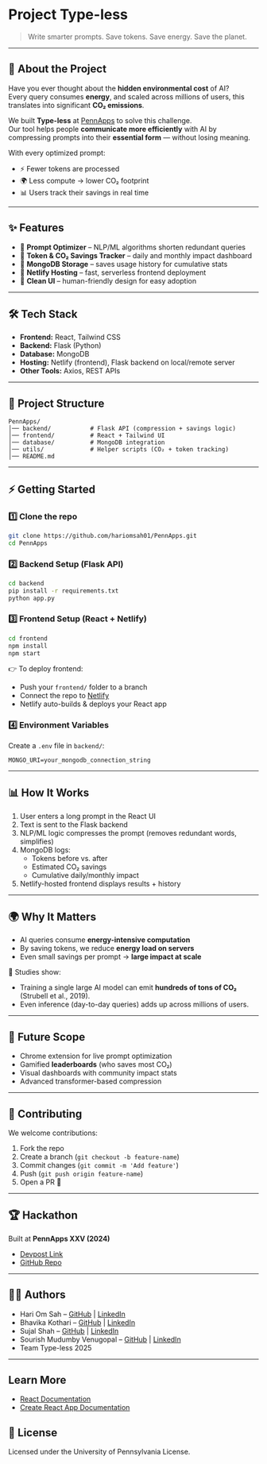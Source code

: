 # Project Type-less

> Write smarter prompts. Save tokens. Save energy. Save the planet.

---

## 🚀 About the Project

Have you ever thought about the **hidden environmental cost** of AI?  
Every query consumes **energy**, and scaled across millions of users, this translates into significant **CO₂ emissions**.  

We built **Type-less** at [PennApps](https://pennapps.com) to solve this challenge.  
Our tool helps people **communicate more efficiently** with AI by compressing prompts into their **essential form** — without losing meaning.  

With every optimized prompt:
- ⚡ Fewer tokens are processed  
- 🌍 Less compute → lower CO₂ footprint  
- 📊 Users track their savings in real time  

---

## ✨ Features

- 🔹 **Prompt Optimizer** – NLP/ML algorithms shorten redundant queries  
- 🔹 **Token & CO₂ Savings Tracker** – daily and monthly impact dashboard  
- 🔹 **MongoDB Storage** – saves usage history for cumulative stats  
- 🔹 **Netlify Hosting** – fast, serverless frontend deployment  
- 🔹 **Clean UI** – human-friendly design for easy adoption  

---

## 🛠️ Tech Stack

- **Frontend:** React, Tailwind CSS  
- **Backend:** Flask (Python)  
- **Database:** MongoDB  
- **Hosting:** Netlify (frontend), Flask backend on local/remote server  
- **Other Tools:** Axios, REST APIs  

---

## 📂 Project Structure

```
PennApps/
│── backend/           # Flask API (compression + savings logic)
│── frontend/          # React + Tailwind UI
│── database/          # MongoDB integration
│── utils/             # Helper scripts (CO₂ + token tracking)
│── README.md
```

---

## ⚡ Getting Started

### 1️⃣ Clone the repo
```bash
git clone https://github.com/hariomsah01/PennApps.git
cd PennApps
```

### 2️⃣ Backend Setup (Flask API)
```bash
cd backend
pip install -r requirements.txt
python app.py
```

### 3️⃣ Frontend Setup (React + Netlify)
```bash
cd frontend
npm install
npm start
```

👉 To deploy frontend:
- Push your `frontend/` folder to a branch  
- Connect the repo to [Netlify](https://www.netlify.com/)  
- Netlify auto-builds & deploys your React app  

### 4️⃣ Environment Variables
Create a `.env` file in `backend/`:
```
MONGO_URI=your_mongodb_connection_string
```

---

## 📊 How It Works

1. User enters a long prompt in the React UI  
2. Text is sent to the Flask backend  
3. NLP/ML logic compresses the prompt (removes redundant words, simplifies)  
4. MongoDB logs:  
   - Tokens before vs. after  
   - Estimated CO₂ savings  
   - Cumulative daily/monthly impact  
5. Netlify-hosted frontend displays results + history  

---

## 🌍 Why It Matters

- AI queries consume **energy-intensive computation**  
- By saving tokens, we reduce **energy load on servers**  
- Even small savings per prompt → **large impact at scale**  

📌 Studies show:
- Training a single large AI model can emit **hundreds of tons of CO₂** (Strubell et al., 2019).  
- Even inference (day-to-day queries) adds up across millions of users.  

---

## 🎯 Future Scope

- Chrome extension for live prompt optimization  
- Gamified **leaderboards** (who saves most CO₂)  
- Visual dashboards with community impact stats  
- Advanced transformer-based compression  

---

## 🤝 Contributing

We welcome contributions:

1. Fork the repo  
2. Create a branch (`git checkout -b feature-name`)  
3. Commit changes (`git commit -m 'Add feature'`)  
4. Push (`git push origin feature-name`)  
5. Open a PR 🚀  

---

## 🏆 Hackathon

Built at **PennApps XXV (2024)**  
- [Devpost Link](https://devpost.com/software/type-less)  
- [GitHub Repo](https://github.com/hariomsah01/PennApps)  

---

## 👨‍💻 Authors

- Hari Om Sah – [GitHub](https://github.com/hariomsah01) | [LinkedIn](https://www.linkedin.com/in/hari-om-sah/)
- Bhavika Kothari – [GitHub](https://github.com/bhavikak20005) | [LinkedIn](https://www.linkedin.com/in/bhavikakothari/)  
- Sujal Shah – [GitHub](https://github.com/sujalshah0444) | [LinkedIn](https://www.linkedin.com/in/shahsujal/)
- Sourish Mudumby Venugopal – [GitHub](https://github.com/Sourish-07) | [LinkedIn](https://www.linkedin.com/in/sourish-mudumby-venugopal-251323358/)  
- Team Type-less 2025  

---

## Learn More

- [React Documentation](https://reactjs.org/)
- [Create React App Documentation](https://facebook.github.io/create-react-app/docs/getting-started)

## 📜 License

Licensed under the University of Pennsylvania License.   
